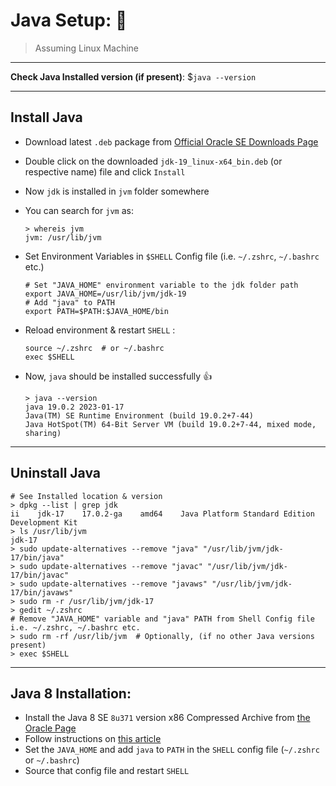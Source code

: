 # Java Setup: 🍵

> Assuming Linux Machine

---

**Check Java Installed version (if present)**: $`java --version`

---

## Install Java

- Download  latest `.deb` package from [Official Oracle SE Downloads Page](https://www.oracle.com/java/technologies/downloads/)
- Double click on the downloaded `jdk-19_linux-x64_bin.deb` (or respective name) file and click `Install`
- Now `jdk` is installed in `jvm` folder somewhere
- You can search for `jvm` as:

  ```shell
  > whereis jvm
  jvm: /usr/lib/jvm
  ```

- Set Environment Variables in  `$SHELL`  Config file (i.e. `~/.zshrc`, `~/.bashrc` etc.)

  ```shell
  # Set "JAVA_HOME" environment variable to the jdk folder path
  export JAVA_HOME=/usr/lib/jvm/jdk-19
  # Add "java" to PATH
  export PATH=$PATH:$JAVA_HOME/bin
  ```

- Reload environment & restart `SHELL` :

  ```shell
  source ~/.zshrc  # or ~/.bashrc
  exec $SHELL
  ````

- Now, `java` should be installed successfully :thumbsup:

  ```shell
  > java --version
  java 19.0.2 2023-01-17
  Java(TM) SE Runtime Environment (build 19.0.2+7-44)
  Java HotSpot(TM) 64-Bit Server VM (build 19.0.2+7-44, mixed mode, sharing)
  ```

---

## Uninstall Java

```shell
# See Installed location & version
> dpkg --list | grep jdk
ii    jdk-17    17.0.2-ga    amd64    Java Platform Standard Edition Development Kit
> ls /usr/lib/jvm                                                              
jdk-17
> sudo update-alternatives --remove "java" "/usr/lib/jvm/jdk-17/bin/java"
> sudo update-alternatives --remove "javac" "/usr/lib/jvm/jdk-17/bin/javac"
> sudo update-alternatives --remove "javaws" "/usr/lib/jvm/jdk-17/bin/javaws"
> sudo rm -r /usr/lib/jvm/jdk-17
> gedit ~/.zshrc
# Remove "JAVA_HOME" variable and "java" PATH from Shell Config file i.e. ~/.zshrc, ~/.bashrc etc.
> sudo rm -rf /usr/lib/jvm  # Optionally, (if no other Java versions present)
> exec $SHELL
```

---

## Java 8 Installation: 

- Install the Java 8 SE `8u371` version x86 Compressed Archive from [the Oracle Page](https://www.oracle.com/java/technologies/downloads/)
- Follow instructions on [this article](https://docs.datastax.com/en/jdk-install/doc/jdk-install/installOracleJdkDeb.html)
- Set the `JAVA_HOME` and add `java` to `PATH` in the `SHELL` config file (`~/.zshrc` or `~/.bashrc`)
- Source that config file and restart `SHELL` 
